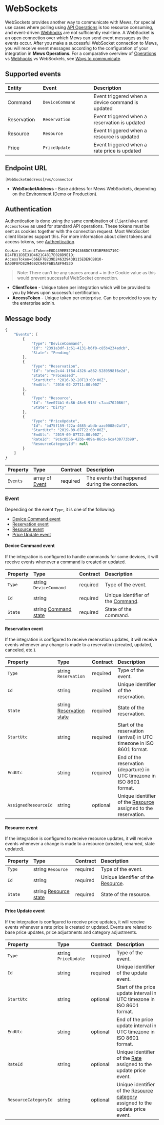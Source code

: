 # WebSockets

WebSockets provides another way to communicate with Mews, for special use cases where polling using [API Operations](../operations/README.md) is too resource consuming, and event-driven [Webhooks](../webhooks/README.md) are not sufficiently real-time.
A WebSocket is an open connection over which Mews can send event messages as the events occur.
After you make a successful WebSocket connection to Mews, you will receive event messages according to the configuration of your integration in __Mews Operations__.
For a comparative overview of [Operations](../operations/README.md) vs [Webhooks](../webhooks/README.md) vs WebSockets, see [Ways to communicate](../guidelines/communicate.md).

## Supported events

| <div style="width:100px">Entity</div> | <div style="width:150px">Event</div> | Description |
| :-- | :-- | :-- |
| Command | `DeviceCommand` | Event triggered when a device command is updated |
| Reservation | `Reservation` | Event triggered when a reservation is updated |
| Resource | `Resource` | Event triggered when a resource is updated |
| Price | `PriceUpdate` | Event triggered when a rate price is updated |

## Endpoint URL

```text
[WebSocketAddress]/ws/connector
```

* **WebSocketAddress** - Base address for Mews WebSockets, depending on the [Environment](../guidelines/environments.md) \(Demo or Production\).

## Authentication

Authentication is done using the same combination of `ClientToken` and `AccessToken` as used for standard API operations. These tokens must be sent as cookies together with the connection request. Most WebSocket client libraries support this. 
For more information about client tokens and access tokens, see [Authentication](../guidelines/requests.md#authentication).

```
Cookie: ClientToken=E0D439EE522F44368DC78E1BFB03710C-D24FB11DBE31D4621C4817E028D9E1D; AccessToken=C66EF7B239D24632943D115EDE9CB810-EA00F8FD8294692C940F6B5A8F9453D
```

> Note: There can't be any spaces around `=` in the Cookie value as this would prevent successful WebSocket connection.

* **ClientToken** - Unique token per integration which will be provided to you by Mews upon successful certification.
* **AccessToken** - Unique token per enterprise. Can be provided to you by the enterprise admin.


## Message body

```javascript
{
    "Events": [
        {
            "Type": "DeviceCommand",
            "Id": "2391a3df-1c61-4131-b6f8-c85b4234adcb",
            "State": "Pending"
        },
        {
            "Type": "Reservation",
            "Id": "bfee2c44-1f84-4326-a862-5289598f6e2d",
            "State": "Processed",
            "StartUtc": "2016-02-20T13:00:00Z",
            "EndUtc": "2016-02-22T11:00:00Z"
        },
        {
            "Type": "Resource",
            "Id": "5ee074b1-6c86-48e8-915f-c7aa4702086f",
            "State": "Dirty"
        },
        {
            "Type": "PriceUpdate",
            "Id": "bd75f159-f22a-4685-abdb-aac0008e2af3",
            "StartUtc": "2019-09-07T22:00:00Z",
            "EndUtc": "2019-09-07T22:00:00Z",
            "RateId": "9c6c0556-42bb-409a-86ca-6ca430773b99",
            "ResourceCategoryId": null
        }
    ]
}
```

| Property | Type | Contract | Description |
| :-- | :-- | :-- | :-- |
| `Events` | array of [Event](#event) | required | The events that happened during the connection. |

### Event

Depending on the event `Type`, it is one of the following:

* [Device Command event](#device-command-event)
* [Reservation event](#reservation-event)
* [Resource event](#resource-event)
* [Price Update event](#price-update-event)

#### Device Command event

If the integration is configured to handle commands for some devices, it will receive events whenever a command is created or updated.

| Property | Type | Contract | Description |
| :-- | :-- | :-- | :-- |
| `Type` | string `DeviceCommand` | required | Type of the event. |
| `Id` | string | required | Unique identifier of the [Command](../operations/commands.md#command). |
| `State` | string [Command state](../operations/commands.md#command-state) | required | State of the command. |

#### Reservation event

If the integration is configured to receive reservation updates, it will receive events whenever any change is made to a reservation \(created, updated, canceled, etc.\).

| Property | Type | Contract | Description |
| :-- | :-- | :-- | :-- |
| `Type` | string `Reservation` | required | Type of the event. |
| `Id` | string | required | Unique identifier of the reservation. |
| `State` | string [Reservation state](../operations/reservations.md#reservation-state) | required | State of the reservation. |
| `StartUtc` | string | required | Start of the reservation \(arrival\) in UTC timezone in ISO 8601 format. |
| `EndUtc` | string | required | End of the reservation \(departure\) in UTC timezone in ISO 8601 format. |
| `AssignedResourceId` | string | optional | Unique identifier of the [Resource](../operations/resources.md#resource) assigned to the reservation. |

#### Resource event

If the integration is configured to receive resource updates, it will receive events whenever a change is made to a resource \(created, renamed, state updated\).

| Property | Type | Contract | Description |
| :-- | :-- | :-- | :-- |
| `Type` | string `Resource` | required | Type of the event. |
| `Id` | string | required | Unique identifier of the [Resource](../operations/resources.md#resource). |
| `State` | string [Resource state](../operations/resources.md#resource-state) | required | State of the resource. |

#### Price Update event

If the integration is configured to receive price updates, it will receive events whenever a rate price is created or updated.
Events are related to base price updates, price adjustments and category adjustments.

| Property | Type | Contract | Description |
| :-- | :-- | :-- | :-- |
| `Type` | string `PriceUpdate` | required | Type of the event. |
| `Id` | string | required | Unique identifier of the update event. |
| `StartUtc` | string | optional | Start of the price update interval in UTC timezone in ISO 8601 format. |
| `EndUtc` | string | optional | End of the price update interval in UTC timezone in ISO 8601 format. |
| `RateId` | string | optional | Unique identifier of the [Rate](../operations/rates.md#rate) assigned to the update price event. |
| `ResourceCategoryId` | string | optional | Unique identifier of the [Resource category](../operations/resources.md#resource-category) assigned to the update price event. |
